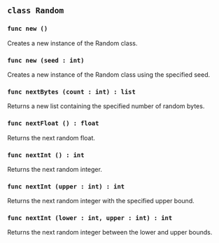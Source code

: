 ## ```class Random```

### ```func new ()```
Creates a new instance of the Random class.
### ```func new (seed : int)```
Creates a new instance of the Random class using the specified seed.

### ```func nextBytes (count : int) : list```
Returns a new list containing the specified number of random bytes.

### ```func nextFloat () : float```
Returns the next random float.

### ```func nextInt () : int```
Returns the next random integer.
### ```func nextInt (upper : int) : int```
Returns the next random integer with the specified upper bound.
### ```func nextInt (lower : int, upper : int) : int```
Returns the next random integer between the lower and upper bounds.
